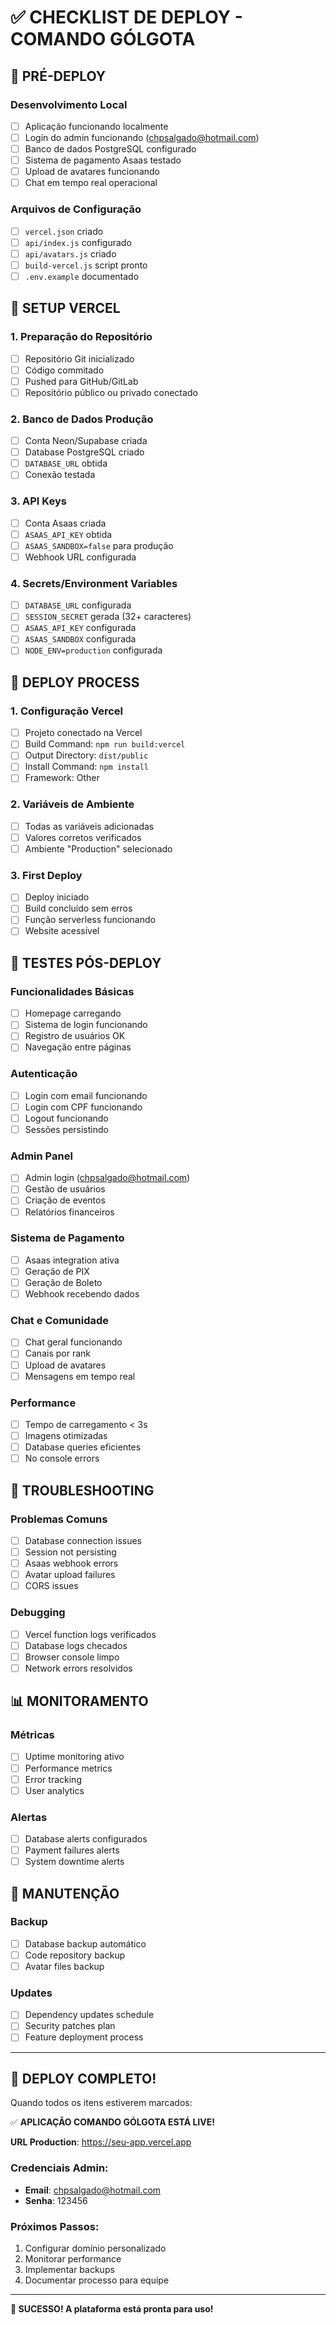 # ✅ CHECKLIST DE DEPLOY - COMANDO GÓLGOTA

## 🎯 PRÉ-DEPLOY

### Desenvolvimento Local
- [ ] Aplicação funcionando localmente
- [ ] Login do admin funcionando (chpsalgado@hotmail.com)
- [ ] Banco de dados PostgreSQL configurado
- [ ] Sistema de pagamento Asaas testado
- [ ] Upload de avatares funcionando
- [ ] Chat em tempo real operacional

### Arquivos de Configuração
- [ ] `vercel.json` criado
- [ ] `api/index.js` configurado
- [ ] `api/avatars.js` criado
- [ ] `build-vercel.js` script pronto
- [ ] `.env.example` documentado

## 🔧 SETUP VERCEL

### 1. Preparação do Repositório
- [ ] Repositório Git inicializado
- [ ] Código commitado
- [ ] Pushed para GitHub/GitLab
- [ ] Repositório público ou privado conectado

### 2. Banco de Dados Produção
- [ ] Conta Neon/Supabase criada
- [ ] Database PostgreSQL criado
- [ ] `DATABASE_URL` obtida
- [ ] Conexão testada

### 3. API Keys
- [ ] Conta Asaas criada
- [ ] `ASAAS_API_KEY` obtida
- [ ] `ASAAS_SANDBOX=false` para produção
- [ ] Webhook URL configurada

### 4. Secrets/Environment Variables
- [ ] `DATABASE_URL` configurada
- [ ] `SESSION_SECRET` gerada (32+ caracteres)
- [ ] `ASAAS_API_KEY` configurada
- [ ] `ASAAS_SANDBOX` configurada
- [ ] `NODE_ENV=production` configurada

## 🚀 DEPLOY PROCESS

### 1. Configuração Vercel
- [ ] Projeto conectado na Vercel
- [ ] Build Command: `npm run build:vercel`
- [ ] Output Directory: `dist/public`
- [ ] Install Command: `npm install`
- [ ] Framework: Other

### 2. Variáveis de Ambiente
- [ ] Todas as variáveis adicionadas
- [ ] Valores corretos verificados
- [ ] Ambiente "Production" selecionado

### 3. First Deploy
- [ ] Deploy iniciado
- [ ] Build concluído sem erros
- [ ] Função serverless funcionando
- [ ] Website acessível

## 🧪 TESTES PÓS-DEPLOY

### Funcionalidades Básicas
- [ ] Homepage carregando
- [ ] Sistema de login funcionando
- [ ] Registro de usuários OK
- [ ] Navegação entre páginas

### Autenticação
- [ ] Login com email funcionando
- [ ] Login com CPF funcionando
- [ ] Logout funcionando
- [ ] Sessões persistindo

### Admin Panel
- [ ] Admin login (chpsalgado@hotmail.com)
- [ ] Gestão de usuários
- [ ] Criação de eventos
- [ ] Relatórios financeiros

### Sistema de Pagamento
- [ ] Asaas integration ativa
- [ ] Geração de PIX
- [ ] Geração de Boleto
- [ ] Webhook recebendo dados

### Chat e Comunidade
- [ ] Chat geral funcionando
- [ ] Canais por rank
- [ ] Upload de avatares
- [ ] Mensagens em tempo real

### Performance
- [ ] Tempo de carregamento < 3s
- [ ] Imagens otimizadas
- [ ] Database queries eficientes
- [ ] No console errors

## 🔧 TROUBLESHOOTING

### Problemas Comuns
- [ ] Database connection issues
- [ ] Session not persisting
- [ ] Asaas webhook errors
- [ ] Avatar upload failures
- [ ] CORS issues

### Debugging
- [ ] Vercel function logs verificados
- [ ] Database logs checados
- [ ] Browser console limpo
- [ ] Network errors resolvidos

## 📊 MONITORAMENTO

### Métricas
- [ ] Uptime monitoring ativo
- [ ] Performance metrics
- [ ] Error tracking
- [ ] User analytics

### Alertas
- [ ] Database alerts configurados
- [ ] Payment failures alerts
- [ ] System downtime alerts

## 🔄 MANUTENÇÃO

### Backup
- [ ] Database backup automático
- [ ] Code repository backup
- [ ] Avatar files backup

### Updates
- [ ] Dependency updates schedule
- [ ] Security patches plan
- [ ] Feature deployment process

---

## 🎉 DEPLOY COMPLETO!

Quando todos os itens estiverem marcados:

✅ **APLICAÇÃO COMANDO GÓLGOTA ESTÁ LIVE!**

**URL Production**: https://seu-app.vercel.app

### Credenciais Admin:
- **Email**: chpsalgado@hotmail.com
- **Senha**: 123456

### Próximos Passos:
1. Configurar domínio personalizado
2. Monitorar performance
3. Implementar backups
4. Documentar processo para equipe

---

**🚀 SUCESSO! A plataforma está pronta para uso!**